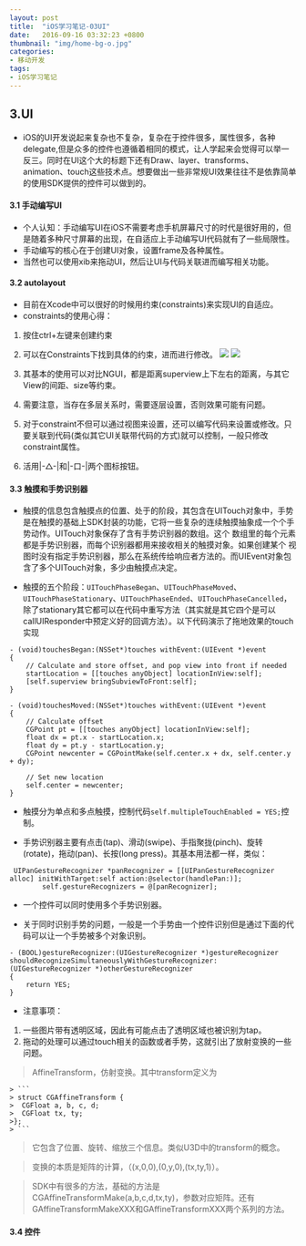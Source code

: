 ```yaml
---
layout: post
title:  "iOS学习笔记-03UI"
date:   2016-09-16 03:32:23 +0800
thumbnail: "img/home-bg-o.jpg"
categories: 
- 移动开发
tags: 
- iOS学习笔记
---
```


## 3.UI

- iOS的UI开发说起来复杂也不复杂，复杂在于控件很多，属性很多，各种delegate,但是众多的控件也遵循着相同的模式，让人学起来会觉得可以举一反三。同时在UI这个大的标题下还有Draw、layer、transforms、animation、touch这些技术点。想要做出一些非常规UI效果往往不是依靠简单的使用SDK提供的控件可以做到的。


#### 3.1 手动编写UI

- 个人认知：手动编写UI在iOS不需要考虑手机屏幕尺寸的时代是很好用的，但是随着多种尺寸屏幕的出现，在自适应上手动编写UI代码就有了一些局限性。
- 手动编写的核心在于创建UI对象，设置frame及各种属性。
- 当然也可以使用xib来拖动UI，然后让UI与代码关联进而编写相关功能。

<!--more-->

#### 3.2 autolayout

- 目前在Xcode中可以很好的时候用约束(constraints)来实现UI的自适应。
- constraints的使用心得：
 1. 按住ctrl+左键来创建约束
 2. 可以在Constraints下找到具体的约束，进而进行修改。
 ![](http://i.imgur.com/Zg0x473.png) ![](http://i.imgur.com/Ezr8Ny7.png)
 
 3. 其基本的使用可以对比NGUI，都是距离superview上下左右的距离，与其它View的间距、size等约束。
 4. 需要注意，当存在多层关系时，需要逐层设置，否则效果可能有问题。
 5. 对于constraint不但可以通过视图来设置，还可以编写代码来设置或修改。只要关联到代码(类似其它UI关联带代码的方式)就可以控制，一般只修改constraint属性。
 6. 活用|-△-|和|-口-|两个图标按钮。
 
#### 3.3 触摸和手势识别器

- 触摸的信息包含触摸点的位置、处于的阶段，其包含在UITouch对象中，手势是在触摸的基础上SDK封装的功能，它将一些复杂的连续触摸抽象成一个个手势动作。UITouch对象保存了含有手势识别器的数组。这个 数组里的每个元素都是手势识别器，而每个识别器都用来接收相关的触摸对象。如果创建某个 视图时没有指定手势识别器，那么在系统传给响应者方法的。而UIEvent对象包含了多个UITouch对象，多少由触摸点决定。
                                                                                                                                                                                                                                                              

- 触摸的五个阶段：`UITouchPhaseBegan`、`UITouchPhaseMoved`、     `UITouchPhaseStationary`、`UITouchPhaseEnded`、`UITouchPhaseCancelled`，除了stationary其它都可以在代码中重写方法（其实就是其它四个是可以callUIResponder中预定义好的回调方法）。以下代码演示了拖地效果的touch实现

```
- (void)touchesBegan:(NSSet*)touches withEvent:(UIEvent *)event
{
	// Calculate and store offset, and pop view into front if needed
	startLocation = [[touches anyObject] locationInView:self];
	[self.superview bringSubviewToFront:self];
}

- (void)touchesMoved:(NSSet*)touches withEvent:(UIEvent *)event
{
	// Calculate offset
	CGPoint pt = [[touches anyObject] locationInView:self];
	float dx = pt.x - startLocation.x;
	float dy = pt.y - startLocation.y;
	CGPoint newcenter = CGPointMake(self.center.x + dx, self.center.y + dy);
	
	// Set new location
	self.center = newcenter;
}
```

- 触摸分为单点和多点触摸，控制代码`self.multipleTouchEnabled = YES;`控制。

- 手势识别器主要有点击(tap)、滑动(swipe)、手指聚拢(pinch)、旋转(rotate)，拖动(pan)、长按(long press)。其基本用法都一样，类似：

```
 UIPanGestureRecognizer *panRecognizer = [[UIPanGestureRecognizer alloc] initWithTarget:self action:@selector(handlePan:)];
        self.gestureRecognizers = @[panRecognizer];
```

- 一个控件可以同时使用多个手势识别器。

- 关于同时识别手势的问题，一般是一个手势由一个控件识别但是通过下面的代码可以让一个手势被多个对象识别。

```
- (BOOL)gestureRecognizer:(UIGestureRecognizer *)gestureRecognizer shouldRecognizeSimultaneouslyWithGestureRecognizer:(UIGestureRecognizer *)otherGestureRecognizer
{
    return YES;
}
```  

- 注意事项：
 1. 一些图片带有透明区域，因此有可能点击了透明区域也被识别为tap。
 2. 拖动的处理可以通过touch相关的函数或者手势，这就引出了放射变换的一些问题。
 
 > AffineTransform，仿射变换。其中transform定义为
 
	> ```
	> struct CGAffineTransform {
	>  CGFloat a, b, c, d;
	>  CGFloat tx, ty;
	>};
	> ```
	
 > 它包含了位置、旋转、缩放三个信息。类似U3D中的transform的概念。
 
 > 变换的本质是矩阵的计算，（(x,0,0),(0,y,0),(tx,ty,1)）。
 
 > SDK中有很多的方法，基础的方法是CGAffineTransformMake(a,b,c,d,tx,ty)，参数对应矩阵。还有GAffineTransformMakeXXX和GAffineTransformXXX两个系列的方法。
 

#### 3.4 控件
